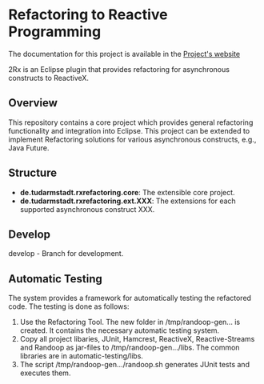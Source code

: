 
# Refactoring to Reactive Programming

The documentation for this project is available in the [Project's website](https://stg-tud.github.io/rxrefactoring-code/)

2Rx is an Eclipse plugin that provides refactoring for asynchronous
constructs to ReactiveX. 

## Overview

This repository contains a core project which provides
general refactoring functionality and integration into Eclipse.
This project can be extended to implement Refactoring solutions
for various asynchronous constructs, e.g., Java Future.

## Structure

- __de.tudarmstadt.rxrefactoring.core__: The extensible core project.
- __de.tudarmstadt.rxrefactoring.ext.XXX__: The extensions for each
supported asynchronous construct XXX.

## Develop

develop - Branch for development.


## Automatic Testing

The system provides a framework for automatically testing the refactored code.
The testing is done as follows:

1. Use the Refactoring Tool. The new folder in /tmp/randoop-gen... is created. 
It contains the necessary automatic testing system.
2. Copy all project libaries, JUnit, Hamcrest, ReactiveX, Reactive-Streams and Randoop as jar-files 
to /tmp/randoop-gen.../libs. The common libraries are in automatic-testing/libs.
3. The script /tmp/randoop-gen.../randoop.sh generates JUnit tests and executes them. 

